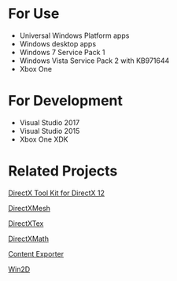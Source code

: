 # For Use
* Universal Windows Platform apps
* Windows desktop apps
* Windows 7 Service Pack 1
* Windows Vista Service Pack 2 with KB971644 
* Xbox One

# For Development
* Visual Studio 2017
* Visual Studio 2015
* Xbox One XDK

# Related Projects

[DirectX Tool Kit for DirectX 12](https://github.com/Microsoft/DirectXTK12)

[DirectXMesh](https://github.com/Microsoft/DirectXMesh)

[DirectXTex](https://github.com/Microsoft/DirectXTex)

[DirectXMath](https://github.com/Microsoft/DirectXMath)

[Content Exporter](https://github.com/walbourn/contentexporter)

[Win2D](https://github.com/Microsoft/Win2D)